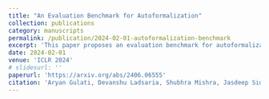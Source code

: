 ```yaml
---
title: "An Evaluation Benchmark for Autoformalization"
collection: publications
category: manuscripts
permalink: /publication/2024-02-01-autoformalization-benchmark
excerpt: 'This paper proposes an evaluation benchmark for autoformalization in Lean4.'
date: 2024-02-01
venue: 'ICLR 2024'
# slidesurl: ''
paperurl: 'https://arxiv.org/abs/2406.06555'
citation: 'Aryan Gulati, Devanshu Ladsaria, Shubhra Mishra, Jasdeep Sidhu, Brando Miranda. (2024). &quot;An Evaluation Benchmark for Autoformalization.&quot; <i>ICLR</i>.'
---
```

